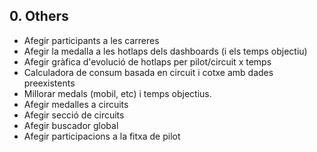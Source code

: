## 0. Others

- Afegir participants a les carreres
- Afegir la medalla a les hotlaps dels dashboards (i els temps objectiu)
- Afegir gràfica d'evolució de hotlaps per pilot/circuit x temps
- Calculadora de consum basada en circuit i cotxe amb dades preexistents
- Millorar medals (mobil, etc) i temps objectius.
- Afegir medalles a circuits
- Afegir secció de circuits
- Afegir buscador global
- Afegir participacions a la fitxa de pilot